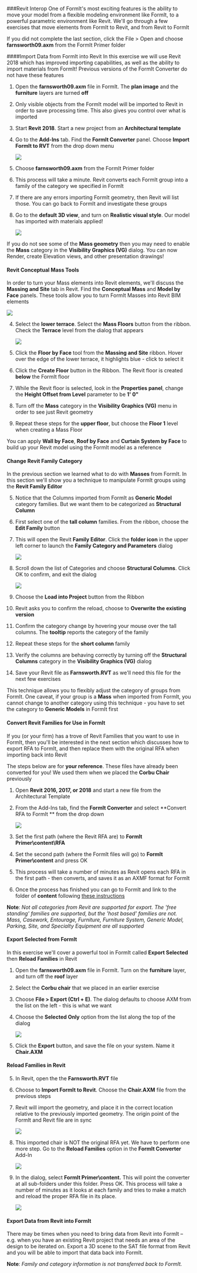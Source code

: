 ###Revit Interop
One of FormIt's most exciting features is the ability to move your model from a flexible modeling environment like FormIt, to a powerful parametric environment like Revit. We'll go through a few exercises that move elements from FormIt to Revit, and from Revit to FormIt

If you did not complete the last section, click the File &gt; Open and choose **farnsworth09.axm** from the FormIt Primer folder

####Import Data from FormIt into Revit
In this exercise we will use Revit 2018 which has improved importing capabilities, as well as the ability to import materials from FormIt! Previous versions of the FormIt Converter do not have these features

1. Open the **farnsworth09.axm** file in FormIt. The **plan image** and the **furniture** layers are turned **off**

2. Only visible objects from the FormIt model will be imported to Revit in order to save processing time. This also gives you control over what is imported

1. Start **Revit 2018**. Start a new project from an **Architectural template** 

4. Go to the **Add-Ins** tab. Find the **FormIt Converter** panel. Choose **Import FormIt to RVT** from the drop down menu 

    ![](./images/9a7673f7-a265-49c8-b665-325e9618ac65.png)

2. Choose **farnsworth09.axm** from the FormIt Primer folder

3. This process will take a minute. Revit converts each FormIt group into a family of the category we specified in FormIt

4. If there are any errors importing FormIt geometry, then Revit will list those. You can go back to FormIt and investigate these groups

5. Go to the **default 3D view**, and turn on **Realistic visual style**. Our model has imported with materials applied!

    ![](./images/cce7e450-4f6b-4f05-bdb1-88c385f58040.png)

If you do not see some of the **Mass geometry** then you may need to enable the **Mass** category in the **Visibility Graphics (VG)** dialog. You can now Render, create Elevation views, and other presentation drawings!

#### Revit Conceptual Mass Tools
In order to turn your Mass elements into Revit elements, we'll discuss the **Massing and Site** tab in Revit. Find the **Conceptual Mass** and **Model by Face** panels. These tools allow you to turn FormIt Masses into Revit BIM elements

![](./images/MassRibbon.png)

4. Select the **lower terrace**. Select the **Mass Floors** button from the ribbon. Check the **Terrace** level from the dialog that appears

    ![](./images/MassFloors.png)
    
5. Click the **Floor by Face** tool from the **Massing and Site** ribbon. Hover over the edge of the lower terrace, it highlights blue - click to select it

6. Click the **Create Floor** button in the Ribbon. The Revit floor is created **below** the FormIt floor 

7. While the Revit floor is selected, look in the **Properties panel**, change the **Height Offset from Level** parameter to be **1' 0"**

8. Turn off the **Mass** category in the **Visibility Graphics (VG)** menu in order to see just Revit geometry

9. Repeat these steps for the **upper floor**, but choose the **Floor 1** level when creating a Mass Floor 

You can apply **Wall by Face**, **Roof by Face** and **Curtain System by Face** to build up your Revit model using the FormIt model as a reference

#### Change Revit Family Category
In the previous section we learned what to do with **Masses** from FormIt. In this section we'll show you a technique to manipulate FormIt groups using the **Revit Family Editor**

5. Notice that the Columns imported from FormIt as **Generic Model** category families. But we want them to be categorized as **Structural Column**

2. First select one of the **tall column** families. From the ribbon, choose the **Edit Family** button
    
3. This will open the Revit **Family Editor**. Click the **folder icon** in the upper left corner to launch the **Family Category and Parameters** dialog

    ![](./images/Family_CatParam.png)

4. Scroll down the list of Categories and choose **Structural Columns**. Click OK to confirm, and exit the dialog

    ![](./images/Family_Category.png)

5. Choose the **Load into Project** button from the Ribbon

6. Revit asks you to confirm the reload, choose to **Overwrite the existing version**

7. Confirm the category change by hovering your mouse over the tall columns. The **tooltip** reports the category of the family

8. Repeat these steps for the **short column** family 

9. Verify the columns are behaving correctly by turning off the **Structural Columns** category in the **Visibility Graphics (VG)** dialog

10. Save your Revit file as **Farnsworth.RVT** as we'll need this file for the next few exercises

This technique allows you to flexibly adjust the category of groups from FormIt. One caveat, if your group is a **Mass** when imported from FormIt, you cannot change to another category using this technique - you have to set the category to **Generic Models** in FormIt first

#### Convert Revit Families for Use in FormIt
If you (or your firm) has a trove of Revit Families that you want to use in FormIt, then you'll be interested in the next section which discusses how to export RFA to FormIt, and then replace them with the original RFA when importing back into Revit

The steps below are for **your reference**. These files have already been converted for you! We used them when we placed the **Corbu Chair** previously

1. Open **Revit 2016, 2017, or 2018** and start a new file from the Architectural Template

2. From the Add-Ins tab, find the **FormIt Converter** and select **Convert RFA to FormIt ** from the drop down

    ![](./images/957577ef-e004-4b33-9ec7-350649a90755.png)

3. Set the first path (where the Revit RFA are) to **FormIt Primer\\content\\RFA** 

4. Set the second path (where the FormIt files will go) to **FormIt Primer\\content** and press OK

4. This process will take a number of minutes as Revit opens each RFA in the first path - then converts, and saves it as an AXMF format for FormIt

5. Once the process has finished you can go to FormIt and link to the folder of **content** following [these instructions](/Building-the-Farnsworth-House/Import-Export-and-Content-Library.md)

**Note**: *Not all categories from Revit are supported for export. The 'free standing' families are supported, but the 'host based' families are not. Mass, Casework, Entourage, Furniture, Furniture System, Generic Model, Parking, Site, and Specialty Equipment are all supported*

#### Export Selected from FormIt
In this exercise we'll cover a powerful tool in FormIt called **Export Selected** then **Reload Families** in Revit

1. Open the **farnsworth09.axm** file in FormIt. Turn on the **furniture** layer, and turn off the **roof** layer 

2. Select the **Corbu chair** that we placed in an earlier exercise

3. Choose **File > Export (Ctrl + E)**. The dialog defaults to choose AXM from the list on the left - this is what we want

4. Choose the **Selected Only** option from the list along the top of the dialog

    ![](./images/ExportSelected.png)

5. Click the **Export** button, and save the file on your system. Name it **Chair.AXM**

#### Reload Families in Revit
5. In Revit, open the the **Farnsworth.RVT** file

6. Choose to **Import FormIt to Revit**. Choose the **Chair.AXM** file from the previous steps

7. Revit will import the geometry, and place it in the correct location relative to the previously imported geometry. The origin point of the FormIt and Revit file are in sync
    
    ![](./images/ChairRevit.png)

7. This imported chair is NOT the original RFA yet. We have to perform one more step. Go to the **Reload Families** option in the **FormIt Converter** Add-In

    ![](./images/fbd116b0-fbb7-4d89-a15a-83ae42639705.png)

6. In the dialog, select **FormIt Primer\\content.** This will point the converter at all sub-folders under this folder. Press OK. This process will take a number of minutes as it looks at each family and tries to make a match and reload the proper RFA file in its place. 

    ![](./images/a97d2f55-e13c-4c34-b885-789f272949cc.png)

#### Export Data from Revit into FormIt

There may be times when you need to bring data from Revit into FormIt – e.g. when you have an existing Revit project that needs an area of the design to be iterated on. Export a 3D scene to the SAT file format from Revit and you will be able to import that data back into FormIt.

**Note**: *Family and category information is not transferred back to FormIt.*




